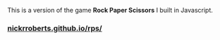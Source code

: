 This is a version of the game **Rock Paper Scissors** I built in Javascript. 

### [nickrroberts.github.io/rps/](https://nickrroberts.github.io/rps/)